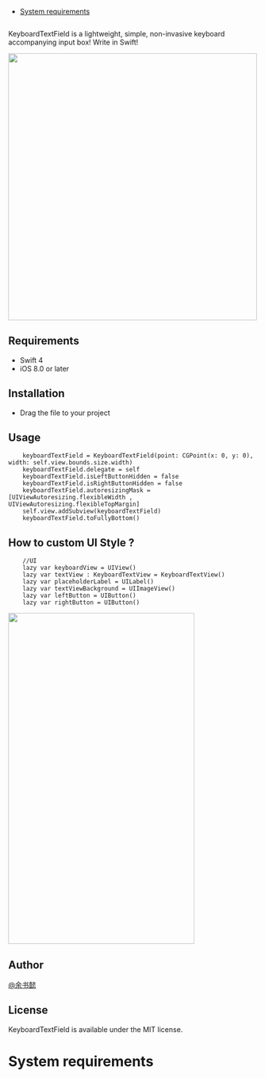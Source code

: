 * [System requirements](#system-requirements)

<p align="center">
<img src="https://github.com/yushuyi/KeyboardTextField/blob/master/logo.png" alt="" />
</p>

KeyboardTextField is a lightweight, simple, non-invasive keyboard accompanying input box! Write in Swift! 

<img src="https://github.com/yushuyi/KeyboardTextField/blob/master/SYKeyboard.gif" width="501" height="538" />

## Requirements

- Swift 4
- iOS 8.0 or later 


## Installation
- Drag the file to your project

## Usage
        keyboardTextField = KeyboardTextField(point: CGPoint(x: 0, y: 0), width: self.view.bounds.size.width)
        keyboardTextField.delegate = self
        keyboardTextField.isLeftButtonHidden = false
        keyboardTextField.isRightButtonHidden = false
        keyboardTextField.autoresizingMask = [UIViewAutoresizing.flexibleWidth , UIViewAutoresizing.flexibleTopMargin]
        self.view.addSubview(keyboardTextField)
        keyboardTextField.toFullyBottom()
## How to custom UI Style ?
        //UI
        lazy var keyboardView = UIView()
        lazy var textView : KeyboardTextView = KeyboardTextView()
        lazy var placeholderLabel = UILabel()
        lazy var textViewBackground = UIImageView()
        lazy var leftButton = UIButton()
        lazy var rightButton = UIButton()

 <img src="https://github.com/yushuyi/KeyboardTextField/blob/master/style.png" width="375" height="667" />
       
## Author

[@余书懿](http://weibo.com/ysy441088327)

## License

KeyboardTextField is available under the MIT license.
# System requirements

